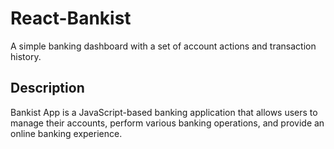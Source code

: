 # React-Bankist
A simple banking dashboard with a set of account actions and transaction history.

## Description
Bankist App is a JavaScript-based banking application that allows users to manage their accounts, perform various banking operations, and provide an online banking experience.
